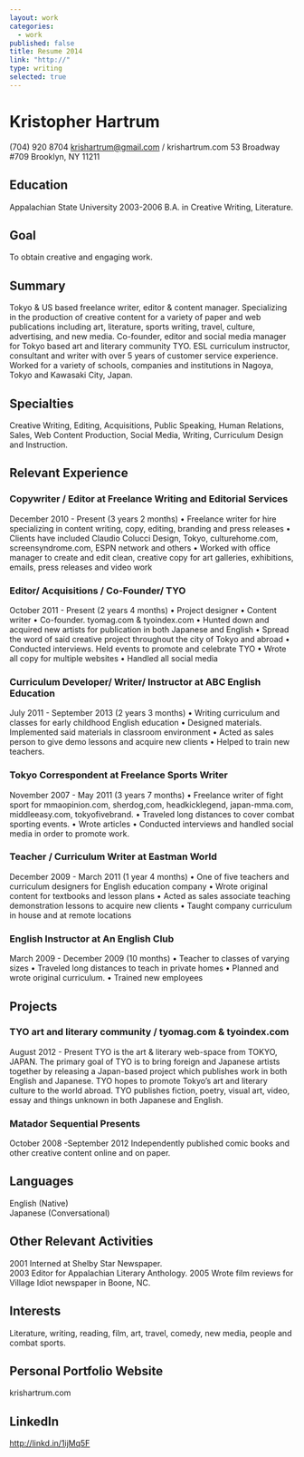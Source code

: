 ```yaml
---
layout: work
categories: 
  - work
published: false
title: Resume 2014
link: "http://"
type: writing
selected: true
---
```


# Kristopher Hartrum
(704) 920 8704
krishartrum@gmail.com / krishartrum.com
53 Broadway #709
Brooklyn, NY 11211

## Education
Appalachian State University
2003-2006
B.A. in Creative Writing, Literature.

## Goal
To obtain creative and engaging work.

## Summary
Tokyo & US based freelance writer, editor & content manager. Specializing in the production of creative content for a variety of paper and web publications including art, literature, sports writing, travel, culture, advertising, and new media. Co-founder, editor and social media manager for Tokyo based art and literary community TYO. ESL curriculum instructor, consultant and writer with over 5 years of customer service experience. Worked for a variety of schools, companies and institutions in Nagoya, Tokyo and Kawasaki City, Japan.

## Specialties
Creative Writing, Editing, Acquisitions, Public Speaking, Human Relations, Sales, Web Content Production, Social Media, Writing, Curriculum Design and Instruction.

## Relevant Experience

### Copywriter / Editor at Freelance Writing and Editorial Services
December 2010 - Present (3 years 2 months)
• Freelance writer for hire specializing in content writing, copy, editing, branding and press releases
• Clients have included Claudio Colucci Design, Tokyo, culturehome.com, screensyndrome.com, ESPN network and others
• Worked with office manager to create and edit clean, creative copy for art galleries, exhibitions, emails, press releases and video work

### Editor/ Acquisitions / Co-Founder/ TYO
October 2011 - Present (2 years 4 months)
• Project designer
• Content writer
• Co-founder. tyomag.com & tyoindex.com
• Hunted down and acquired new artists for publication in both Japanese and English
• Spread the word of said creative project throughout the city of Tokyo and abroad
• Conducted interviews. Held events to promote and celebrate TYO
• Wrote all copy for multiple websites
• Handled all social media

### Curriculum Developer/ Writer/ Instructor at ABC English Education
July 2011 - September 2013 (2 years 3 months)
• Writing curriculum and classes for early childhood English education
• Designed materials. Implemented said materials in classroom environment
• Acted as sales person to give demo lessons and acquire new clients
• Helped to train new teachers.

### Tokyo Correspondent at Freelance Sports Writer
November 2007 - May 2011 (3 years 7 months)
• Freelance writer of fight sport for mmaopinion.com, sherdog,com, headkicklegend, japan-mma.com, middleeasy.com, tokyofivebrand. 
• Traveled long distances to cover combat sporting events. 
• Wrote articles
• Conducted interviews and handled social media in order to promote work.

### Teacher / Curriculum Writer at Eastman World
December 2009 - March 2011 (1 year 4 months)
• One of five teachers and curriculum designers for English education company
• Wrote original content for textbooks and lesson plans
• Acted as sales associate teaching demonstration lessons to acquire new clients
• Taught company curriculum in house and at remote locations

### English Instructor at An English Club
March 2009 - December 2009 (10 months)
• Teacher to classes of varying sizes
• Traveled long distances to teach in private homes
• Planned and wrote original curriculum.
• Trained new employees

## Projects

### TYO art and literary community / tyomag.com & tyoindex.com
August 2012 - Present
TYO is the art & literary web-space from TOKYO, JAPAN. The primary goal of TYO is to bring foreign and Japanese artists together by releasing a Japan-based project which publishes work in both English and Japanese. TYO hopes to promote Tokyo’s art and literary culture to the world abroad. TYO publishes fiction, poetry, visual art, video, essay and things unknown in both Japanese and English.

### Matador Sequential Presents 
October 2008 -September 2012
Independently published comic books and other creative content online and on paper.

## Languages
English  (Native)  
Japanese (Conversational)

## Other Relevant Activities
2001 Interned at Shelby Star Newspaper.  
2003 Editor for Appalachian Literary Anthology.
2005 Wrote film reviews for Village Idiot newspaper in Boone, NC.

## Interests
Literature, writing, reading, film, art, travel, comedy, new media, people and combat sports.

## Personal Portfolio Website
krishartrum.com

## LinkedIn
http://linkd.in/1ijMq5F
